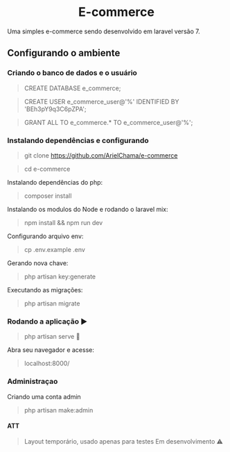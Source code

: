 <h1 align="center"> E-commerce </h1>

<p align="justify"> Uma simples e-commerce sendo desenvolvido em laravel versão 7.</p>

## Configurando o ambiente

### Criando o banco de dados e o usuário

> CREATE DATABASE e_commerce;

> CREATE USER e_commerce_user@'%' IDENTIFIED BY 'BEh3pY9q3C6pZPA';

> GRANT ALL TO e_commerce.* TO e_commerce_user@'%';

### Instalando dependências e configurando

> git clone https://github.com/ArielChama/e-commerce

> cd e-commerce

<p align="justify"> Instalando dependências do php: </p>

> composer install

<p align="justify"> Instalando os modulos do Node e rodando o laravel mix: </p>

> npm install && npm run dev

<p align="justify"> Configurando arquivo env: </p>

> cp .env.example .env

<p align="justify"> Gerando nova chave: </p>

> php artisan key:generate

<p align="justify"> Executando as migrações: </p>

> php artisan migrate

### Rodando a aplicação :arrow_forward:

> php artisan serve :signal_strength:

<p align="justify">Abra seu navegador e acesse: </p>

> localhost:8000/

### Administraçao

<p align="justify">Criando uma conta admin</p>

> php artisan make:admin

#### ATT
> Layout temporário, usado apenas para testes
> Em desenvolvimento :warning: